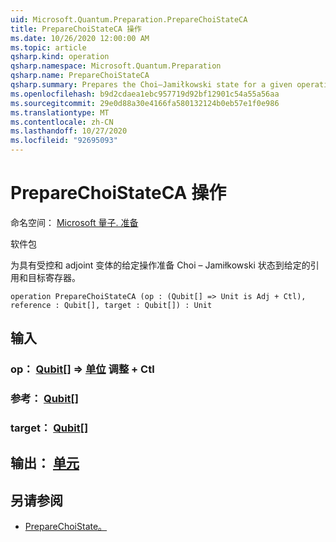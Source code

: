 ```yaml
---
uid: Microsoft.Quantum.Preparation.PrepareChoiStateCA
title: PrepareChoiStateCA 操作
ms.date: 10/26/2020 12:00:00 AM
ms.topic: article
qsharp.kind: operation
qsharp.namespace: Microsoft.Quantum.Preparation
qsharp.name: PrepareChoiStateCA
qsharp.summary: Prepares the Choi–Jamiłkowski state for a given operation with both controlled and adjoint variants onto given reference and target registers.
ms.openlocfilehash: b9d2cdaea1ebc957719d92bf12901c54a55a56aa
ms.sourcegitcommit: 29e0d88a30e4166fa580132124b0eb57e1f0e986
ms.translationtype: MT
ms.contentlocale: zh-CN
ms.lasthandoff: 10/27/2020
ms.locfileid: "92695093"
---
```

# <a name="preparechoistateca-operation"></a>PrepareChoiStateCA 操作

命名空间： [Microsoft 量子. 准备](xref:Microsoft.Quantum.Preparation)

软件包 [](https://nuget.org/packages/)


为具有受控和 adjoint 变体的给定操作准备 Choi – Jamiłkowski 状态到给定的引用和目标寄存器。

```qsharp
operation PrepareChoiStateCA (op : (Qubit[] => Unit is Adj + Ctl), reference : Qubit[], target : Qubit[]) : Unit
```


## <a name="input"></a>输入

### <a name="op--qubit--unit-adj--ctl"></a>op： [Qubit](xref:microsoft.quantum.lang-ref.qubit)[] => [单位](xref:microsoft.quantum.lang-ref.unit) 调整 + Ctl




### <a name="reference--qubit"></a>参考： [Qubit](xref:microsoft.quantum.lang-ref.qubit)[]




### <a name="target--qubit"></a>target： [Qubit](xref:microsoft.quantum.lang-ref.qubit)[]





## <a name="output--unit"></a>输出： [单元](xref:microsoft.quantum.lang-ref.unit)



## <a name="see-also"></a>另请参阅

- [PrepareChoiState。](xref:Microsoft.Quantum.Preparation.PrepareChoiState)